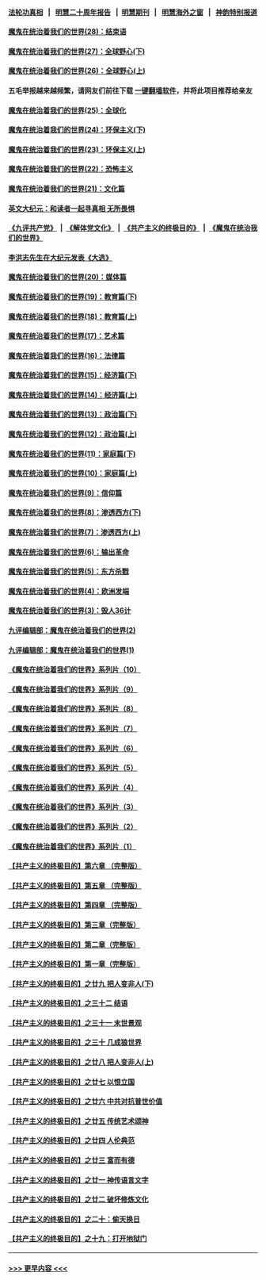#### [法轮功真相](https://github.com/gfw-breaker/truth/blob/master/README.md?t=0) &nbsp;&nbsp;|&nbsp;&nbsp; [明慧二十周年报告](https://github.com/gfw-breaker/mh-reports/blob/master/README.md?t=0) &nbsp;&nbsp;|&nbsp;&nbsp;[明慧期刊](https://github.com/gfw-breaker/mh-qikan) &nbsp;&nbsp;|&nbsp;&nbsp; [明慧海外之窗](https://github.com/gfw-breaker/mh-news/blob/master/README.md?t=0) &nbsp;&nbsp;|&nbsp;&nbsp; [神韵特别报道](https://github.com/gfw-breaker/mh-news/blob/master/shenyun.md?t=0)
#### [魔鬼在统治着我们的世界(28)：结束语](../pages/nsc422/n10936246.md?t=06120202) 
#### [魔鬼在统治着我们的世界(27)：全球野心(下)](../pages/nsc422/n10928319.md?t=06120202) 
#### [魔鬼在统治着我们的世界(26)：全球野心(上)](../pages/nsc422/n10900318.md?t=06120202) 
#### 五毛举报越来越频繁，请网友们前往下载 [一键翻墙软件](https://github.com/gfw-breaker/ssr-accounts)，并将此项目推荐给亲友
#### [魔鬼在统治着我们的世界(25)：全球化](../pages/nsc422/n10788205.md?t=06120202) 
#### [魔鬼在统治着我们的世界(24)：环保主义(下)](../pages/nsc422/n10695307.md?t=06120202) 
#### [魔鬼在统治着我们的世界(23)：环保主义(上)](../pages/nsc422/n10688613.md?t=06120202) 
#### [魔鬼在统治着我们的世界(22)：恐怖主义](../pages/nsc422/n10614727.md?t=06120202) 
#### [魔鬼在统治着我们的世界(21)：文化篇](../pages/nsc422/n10597706.md?t=06120202) 
#### [英文大纪元：和读者一起寻真相 无所畏惧](../pages/nsc422/n12542027.md?t=06120202) 
#### [《九评共产党》](https://github.com/begood0513/9ping.md/blob/master/README.md) &nbsp;|&nbsp; [《解体党文化》](../../../../jtdwh.md/blob/master/README.md)  &nbsp;|&nbsp; [《共产主义的终极目的》](../../../../gczydzjmd.md/blob/master/README.md) &nbsp;|&nbsp; [《魔鬼在统治我们的世界》](../../../../mgztzwmdsj.md/blob/master/README.md) 
#### [李洪志先生在大纪元发表《大选》](../pages/nsc422/n12534746.md?t=06120202) 
#### [魔鬼在统治着我们的世界(20)：媒体篇](../pages/nsc422/n10586579.md?t=06120202) 
#### [魔鬼在统治着我们的世界(19)：教育篇(下)](../pages/nsc422/n10564808.md?t=06120202) 
#### [魔鬼在统治着我们的世界(18)：教育篇(上)](../pages/nsc422/n10526970.md?t=06120202) 
#### [魔鬼在统治着我们的世界(17)：艺术篇](../pages/nsc422/n10499093.md?t=06120202) 
#### [魔鬼在统治着我们的世界(16)：法律篇](../pages/nsc422/n10485969.md?t=06120202) 
#### [魔鬼在统治着我们的世界(15)：经济篇(下)](../pages/nsc422/n10469975.md?t=06120202) 
#### [魔鬼在统治着我们的世界(14)：经济篇(上)](../pages/nsc422/n10457370.md?t=06120202) 
#### [魔鬼在统治着我们的世界(13)：政治篇(下)](../pages/nsc422/n10448270.md?t=06120202) 
#### [魔鬼在统治着我们的世界(12)：政治篇(上)](../pages/nsc422/n10444576.md?t=06120202) 
#### [魔鬼在统治着我们的世界(11)：家庭篇(下)](../pages/nsc422/n10440961.md?t=06120202) 
#### [魔鬼在统治着我们的世界(10)：家庭篇(上)](../pages/nsc422/n10435448.md?t=06120202) 
#### [魔鬼在统治着我们的世界(9)：信仰篇](../pages/nsc422/n10432159.md?t=06120202) 
#### [魔鬼在统治着我们的世界(8)：渗透西方(下)](../pages/nsc422/n10429603.md?t=06120202) 
#### [魔鬼在统治着我们的世界(7)：渗透西方(上)](../pages/nsc422/n10426013.md?t=06120202) 
#### [魔鬼在统治着我们的世界(6)：输出革命](../pages/nsc422/n10421536.md?t=06120202) 
#### [魔鬼在统治着我们的世界(5)：东方杀戮](../pages/nsc422/n10417707.md?t=06120202) 
#### [魔鬼在统治着我们的世界(4)：欧洲发端](../pages/nsc422/n10414890.md?t=06120202) 
#### [魔鬼在统治着我们的世界(3)：毁人36计](../pages/nsc422/n10411583.md?t=06120202) 
#### [九评编辑部：魔鬼在统治着我们的世界(2)](../pages/nsc422/n10410036.md?t=06120202) 
#### [九评编辑部：魔鬼在统治着我们的世界(1)](../pages/nsc422/n10406825.md?t=06120202) 
#### [《魔鬼在统治着我们的世界》系列片（10）](../pages/nsc422/n12292670.md?t=06120202) 
#### [《魔鬼在统治着我们的世界》系列片（9）](../pages/nsc422/n12290859.md?t=06120202) 
#### [《魔鬼在统治着我们的世界》系列片（8）](../pages/nsc422/n12287445.md?t=06120202) 
#### [《魔鬼在统治着我们的世界》系列片（7）](../pages/nsc422/n12283425.md?t=06120202) 
#### [《魔鬼在统治着我们的世界》系列片（6）](../pages/nsc422/n12282314.md?t=06120202) 
#### [《魔鬼在统治着我们的世界》系列片（5）](../pages/nsc422/n12281419.md?t=06120202) 
#### [《魔鬼在统治着我们的世界》系列片（4）](../pages/nsc422/n12274024.md?t=06120202) 
#### [《魔鬼在统治着我们的世界》系列片（3）](../pages/nsc422/n12271322.md?t=06120202) 
#### [《魔鬼在统治着我们的世界》系列片（2）](../pages/nsc422/n12269049.md?t=06120202) 
#### [《魔鬼在统治着我们的世界》系列片（1）](../pages/nsc422/n12267575.md?t=06120202) 
#### [【共产主义的终极目的】第六章 （完整版）](../pages/nsc422/n11428913.md?t=06120202) 
#### [【共产主义的终极目的】第五章 （完整版）](../pages/nsc422/n11428912.md?t=06120202) 
#### [【共产主义的终极目的】第四章 （完整版）](../pages/nsc422/n11428907.md?t=06120202) 
#### [【共产主义的终极目的】第三章（完整版）](../pages/nsc422/n11428848.md?t=06120202) 
#### [【共产主义的终极目的】第二章（完整版）](../pages/nsc422/n11428831.md?t=06120202) 
#### [【共产主义的终极目的】第一章（完整版）](../pages/nsc422/n11417651.md?t=06120202) 
#### [【共产主义的终极目的】之廿九 把人变非人(下)](../pages/nsc422/n11344140.md?t=06120202) 
#### [【共产主义的终极目的】之三十二 结语](../pages/nsc422/n11360535.md?t=06120202) 
#### [【共产主义的终极目的】之三十一 末世景观](../pages/nsc422/n11351129.md?t=06120202) 
#### [【共产主义的终极目的】之三十 几成狼世界](../pages/nsc422/n11348280.md?t=06120202) 
#### [【共产主义的终极目的】之廿八 把人变非人(上)](../pages/nsc422/n11340492.md?t=06120202) 
#### [【共产主义的终极目的】之廿七 以恨立国](../pages/nsc422/n11336944.md?t=06120202) 
#### [【共产主义的终极目的】之廿六 中共对抗普世价值](../pages/nsc422/n11324785.md?t=06120202) 
#### [【共产主义的终极目的】之廿五 传统艺术颂神](../pages/nsc422/n11296396.md?t=06120202) 
#### [【共产主义的终极目的】之廿四 人伦典范](../pages/nsc422/n11296397.md?t=06120202) 
#### [【共产主义的终极目的】之廿三 富而有德](../pages/nsc422/n11283598.md?t=06120202) 
#### [【共产主义的终极目的】之廿一 神传语言文字](../pages/nsc422/n11263265.md?t=06120202) 
#### [【共产主义的终极目的】之廿二 破坏修炼文化](../pages/nsc422/n11245728.md?t=06120202) 
#### [【共产主义的终极目的】之二十：偷天换日](../pages/nsc422/n11238846.md?t=06120202) 
#### [【共产主义的终极目的】之十九：打开地狱门](../pages/nsc422/n11206376.md?t=06120202) 

----
#### [ >>> 更早内容 <<< ](../indexes/nsc422-earlier.md)
